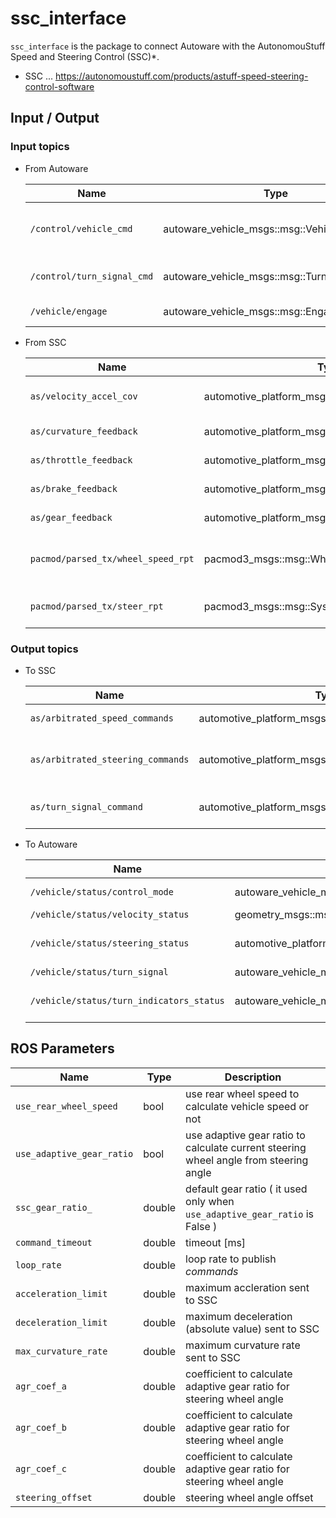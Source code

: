 # ssc_interface

`ssc_interface` is the package to connect Autoware with the AutonomouStuff Speed and Steering Control (SSC)*.

* SSC ... https://autonomoustuff.com/products/astuff-speed-steering-control-software

## Input / Output

### Input topics

- From Autoware

  | Name                       | Type                                       | Description                              |
  | -------------------------- | ------------------------------------------ | ---------------------------------------- |
  | `/control/vehicle_cmd`     | autoware_vehicle_msgs::msg::VehicleCommand | lateral and longitudinal control command |
  | `/control/turn_signal_cmd` | autoware_vehicle_msgs::msg::TurnSignal     | turn indicators command                  |
  | `/vehicle/engage`          | autoware_vehicle_msgs::msg::Engage         | engage command                           |

- From SSC

  | Name                               | Type                                             | Description                       |
  | ---------------------------------- | ------------------------------------------------ | --------------------------------- |
  | `as/velocity_accel_cov`            | automotive_platform_msgs::msg::VelocityAccelCov  | current velocity and acceleration |
  | `as/curvature_feedback`            | automotive_platform_msgs::msg::CurvatureFeedback | current curvature                 |
  | `as/throttle_feedback`             | automotive_platform_msgs::msg::ThrottleFeedback  | current accel pedal               |
  | `as/brake_feedback`                | automotive_platform_msgs::msg::BrakeFeedback     | current brake pedal               |
  | `as/gear_feedback`                 | automotive_platform_msgs::msg::GearFeedback      | current gear status               |
  | `pacmod/parsed_tx/wheel_speed_rpt` | pacmod3_msgs::msg::WheelSpeedRpt                 | current steering wheel speed      |
  | `pacmod/parsed_tx/steer_rpt`       | pacmod3_msgs::msg::SystemRptFloat                | current steering wheel angle      |

### Output topics

- To SSC

  | Name                              | Type                                             | Description                  |
  | --------------------------------- | ------------------------------------------------ | ---------------------------- |
  | `as/arbitrated_speed_commands`    | automotive_platform_msgs::msg::SpeedMode         | speed command                |
  | `as/arbitrated_steering_commands` | automotive_platform_msgs::msg::SteerMode         | steering wheel angle command |
  | `as/turn_signal_command`          | automotive_platform_msgs::msg::TurnSignalCommand | turn indicators command      |

- To Autoware

  | Name                                     | Type                                     | Description            |
  | ---------------------------------------- | ---------------------------------------- | ---------------------- |
  | `/vehicle/status/control_mode`           | autoware_vehicle_msgs::msg::ControlMode  | control mode           |
  | `/vehicle/status/velocity_status`        | geometry_msgs::msg::TwistStamped         | velocity               |
  | `/vehicle/status/steering_status`        | automotive_platform_msgs::msg::SteerMode | steering wheel angle   |
  | `/vehicle/status/turn_signal`            | autoware_vehicle_msgs::msg::ShiftStamped | gear status            |
  | `/vehicle/status/turn_indicators_status` | autoware_vehicle_msgs::msg::TurnSignal   | turn indicators status |

## ROS Parameters

 | Name                      | Type   | Description                                                                           |
 | ------------------------- | ------ | ------------------------------------------------------------------------------------- |
 | `use_rear_wheel_speed`    | bool   | use rear wheel speed to calculate vehicle speed or not                                |
 | `use_adaptive_gear_ratio` | bool   | use adaptive gear ratio to calculate current steering wheel angle from steering angle |
 | `ssc_gear_ratio_`         | double | default gear ratio ( it used only when `use_adaptive_gear_ratio` is False )           |
 | `command_timeout`         | double | timeout [ms]                                                                          |
 | `loop_rate`               | double | loop rate to publish *commands*                                                       |
 | `acceleration_limit`      | double | maximum accleration sent to SSC                                                       |
 | `deceleration_limit`      | double | maximum deceleration (absolute value) sent to SSC                                     |
 | `max_curvature_rate`      | double | maximum curvature rate   sent to SSC                                                  |
 | `agr_coef_a`              | double | coefficient to calculate adaptive gear ratio for steering wheel angle                 |
 | `agr_coef_b`              | double | coefficient to calculate adaptive gear ratio for steering wheel angle                 |
 | `agr_coef_c`              | double | coefficient to calculate adaptive gear ratio for steering wheel angle                 |
 | `steering_offset`         | double | steering wheel angle offset                                                           |